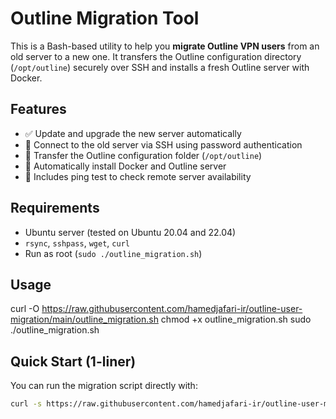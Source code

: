 # Outline Migration Tool

This is a Bash-based utility to help you **migrate Outline VPN users** from an old server to a new one. It transfers the Outline configuration directory (`/opt/outline`) securely over SSH and installs a fresh Outline server with Docker.

## Features

- ✅ Update and upgrade the new server automatically
- 🔐 Connect to the old server via SSH using password authentication
- 📂 Transfer the Outline configuration folder (`/opt/outline`)
- 🐳 Automatically install Docker and Outline server
- 📶 Includes ping test to check remote server availability

## Requirements

- Ubuntu server (tested on Ubuntu 20.04 and 22.04)
- `rsync`, `sshpass`, `wget`, `curl`
- Run as root (`sudo ./outline_migration.sh`)

## Usage
curl -O https://raw.githubusercontent.com/hamedjafari-ir/outline-user-migration/main/outline_migration.sh
chmod +x outline_migration.sh
sudo ./outline_migration.sh



## Quick Start (1-liner)

You can run the migration script directly with:

```bash
curl -s https://raw.githubusercontent.com/hamedjafari-ir/outline-user-migration/main/outline_migration.sh | sudo bash
